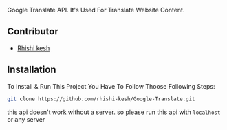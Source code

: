 <p>Google Translate API. It's Used For Translate Website Content.</p>

## Contributor

-   <a href="https://github.com/rhishi-kesh" target="_blank">Rhishi kesh</a>

## Installation

To Install & Run This Project You Have To Follow Thoose Following Steps:

```sh
git clone https://github.com/rhishi-kesh/Google-Translate.git
```
this api doesn't work without a server. so please run this api with `localhost` or any server
